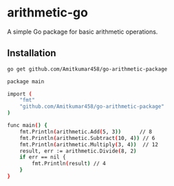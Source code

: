 # arithmetic-go

A simple Go package for basic arithmetic operations.

## Installation

```sh
go get github.com/Amitkumar458/go-arithmetic-package

package main

import (
	"fmt"
	"github.com/Amitkumar458/go-arithmetic-package"
)

func main() {
	fmt.Println(arithmetic.Add(5, 3))      // 8
	fmt.Println(arithmetic.Subtract(10, 4)) // 6
	fmt.Println(arithmetic.Multiply(3, 4))  // 12
	result, err := arithmetic.Divide(8, 2)
	if err == nil {
		fmt.Println(result) // 4
	}
}